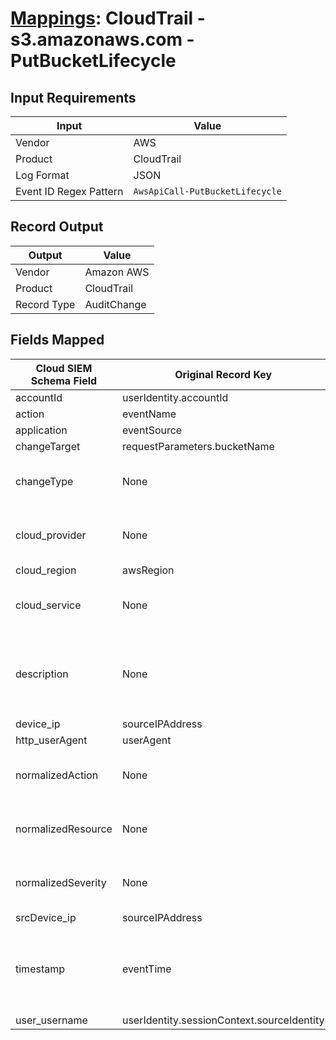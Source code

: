 # [Mappings](README.md): CloudTrail - s3.amazonaws.com - PutBucketLifecycle

## Input Requirements

|Input|Value|
|-----|-----|
|Vendor|AWS|
|Product|CloudTrail|
|Log Format|JSON|
|Event ID Regex Pattern|`AwsApiCall-PutBucketLifecycle`|

## Record Output

|Output|Value|
|------|-----|
|Vendor|Amazon AWS|
|Product|CloudTrail|
|Record Type|AuditChange|

## Fields Mapped

|Cloud SIEM Schema Field|Original Record Key|Notes|
|-----------------------|-------------------|-----|
|accountId|userIdentity.accountId||
|action|eventName||
|application|eventSource||
|changeTarget|requestParameters.bucketName||
|changeType|None|The static text `put` is populated in this schema field.|
|cloud_provider|None|The static text `AWS` is populated in this schema field.|
|cloud_region|awsRegion||
|cloud_service|None|The static text `S3` is populated in this schema field.|
|description|None|The static text `A request was made to put a bucket lifecycle on an S3 bucket` is populated in this schema field.|
|device_ip|sourceIPAddress||
|http_userAgent|userAgent||
|normalizedAction|None|The static text `change` is populated in this schema field.|
|normalizedResource|None|The static text `bucket` is populated in this schema field.|
|normalizedSeverity|None|The static text `1` is populated in this schema field.|
|srcDevice_ip|sourceIPAddress||
|timestamp|eventTime|We expect the orginal record value of `eventTime` is in the format `yyyy-MM-dd'T'HH:mm:ss'Z'`|
|user_username|userIdentity.sessionContext.sourceIdentity||

